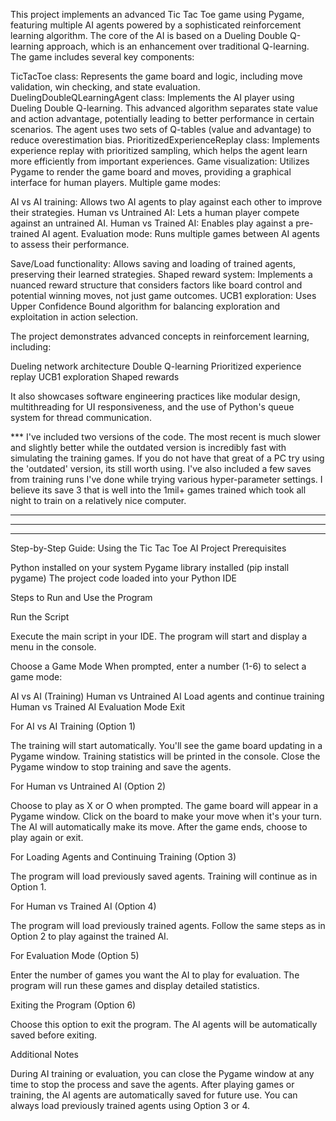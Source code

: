 This project implements an advanced Tic Tac Toe game using Pygame, featuring multiple AI agents powered by a sophisticated reinforcement learning algorithm. The core of the AI is based on a Dueling Double Q-learning approach, which is an enhancement over traditional Q-learning.
The game includes several key components:

TicTacToe class: Represents the game board and logic, including move validation, win checking, and state evaluation.
DuelingDoubleQLearningAgent class: Implements the AI player using Dueling Double Q-learning. This advanced algorithm separates state value and action advantage, potentially leading to better performance in certain scenarios. The agent uses two sets of Q-tables (value and advantage) to reduce overestimation bias.
PrioritizedExperienceReplay class: Implements experience replay with prioritized sampling, which helps the agent learn more efficiently from important experiences.
Game visualization: Utilizes Pygame to render the game board and moves, providing a graphical interface for human players.
Multiple game modes:

AI vs AI training: Allows two AI agents to play against each other to improve their strategies.
Human vs Untrained AI: Lets a human player compete against an untrained AI.
Human vs Trained AI: Enables play against a pre-trained AI agent.
Evaluation mode: Runs multiple games between AI agents to assess their performance.


Save/Load functionality: Allows saving and loading of trained agents, preserving their learned strategies.
Shaped reward system: Implements a nuanced reward structure that considers factors like board control and potential winning moves, not just game outcomes.
UCB1 exploration: Uses Upper Confidence Bound algorithm for balancing exploration and exploitation in action selection.

The project demonstrates advanced concepts in reinforcement learning, including:

Dueling network architecture
Double Q-learning
Prioritized experience replay
UCB1 exploration
Shaped rewards

It also showcases software engineering practices like modular design, multithreading for UI responsiveness, and the use of Python's queue system for thread communication.


*** I've included two versions of the code. The most recent is much slower and slightly better while the outdated version is incredibly fast with simulating the training games. If you do not have that great of a PC try using the 'outdated' version, its still worth using. I've also included a few saves from training runs I've done while trying various hyper-parameter settings. I believe its save 3 that is well into the 1mil+ games trained which took all night to train on a relatively nice computer. 
_______________________________________________________________________
_______________________________________________________________________
_______________________________________________________________________

Step-by-Step Guide: Using the Tic Tac Toe AI Project
Prerequisites

Python installed on your system
Pygame library installed (pip install pygame)
The project code loaded into your Python IDE

Steps to Run and Use the Program

Run the Script

Execute the main script in your IDE.
The program will start and display a menu in the console.


Choose a Game Mode
When prompted, enter a number (1-6) to select a game mode:

AI vs AI (Training)
Human vs Untrained AI
Load agents and continue training
Human vs Trained AI
Evaluation Mode
Exit


For AI vs AI Training (Option 1)

The training will start automatically.
You'll see the game board updating in a Pygame window.
Training statistics will be printed in the console.
Close the Pygame window to stop training and save the agents.


For Human vs Untrained AI (Option 2)

Choose to play as X or O when prompted.
The game board will appear in a Pygame window.
Click on the board to make your move when it's your turn.
The AI will automatically make its move.
After the game ends, choose to play again or exit.


For Loading Agents and Continuing Training (Option 3)

The program will load previously saved agents.
Training will continue as in Option 1.


For Human vs Trained AI (Option 4)

The program will load previously trained agents.
Follow the same steps as in Option 2 to play against the trained AI.


For Evaluation Mode (Option 5)

Enter the number of games you want the AI to play for evaluation.
The program will run these games and display detailed statistics.


Exiting the Program (Option 6)

Choose this option to exit the program.
The AI agents will be automatically saved before exiting.



Additional Notes

During AI training or evaluation, you can close the Pygame window at any time to stop the process and save the agents.
After playing games or training, the AI agents are automatically saved for future use.
You can always load previously trained agents using Option 3 or 4.
